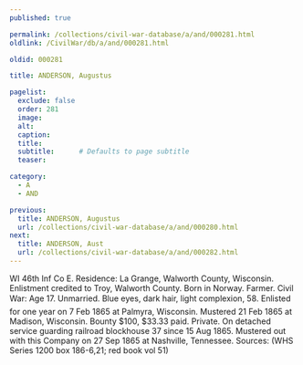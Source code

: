 ```yaml
---
published: true

permalink: /collections/civil-war-database/a/and/000281.html
oldlink: /CivilWar/db/a/and/000281.html

oldid: 000281

title: ANDERSON, Augustus

pagelist:
  exclude: false
  order: 281
  image: 
  alt:
  caption:
  title:
  subtitle:      # Defaults to page subtitle
  teaser:

category: 
  - A 
  - AND

previous:
  title: ANDERSON, Augustus
  url: /collections/civil-war-database/a/and/000280.html  
next:
  title: ANDERSON, Aust
  url: /collections/civil-war-database/a/and/000282.html   
---
```

WI 46th Inf Co E. Residence: La Grange, Walworth County, Wisconsin. Enlistment credited to Troy, Walworth County. Born in Norway. Farmer. Civil War: Age 17. Unmarried. Blue eyes, dark hair, light complexion, 5&#146;8&#148;. Enlisted for one year on 7 Feb 1865 at Palmyra, Wisconsin. Mustered 21 Feb 1865 at Madison, Wisconsin. Bounty $100, $33.33 paid. Private. On detached service guarding railroad blockhouse 37 since 15 Aug 1865. Mustered out with this Company on 27 Sep 1865 at Nashville, Tennessee. Sources: (WHS Series 1200 box 186-6,21; red book vol 51)